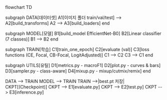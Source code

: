flowchart TD

subgraph DATA[데이터셋]
A1[이미지 폴더 train/val/test] --> A2[build_transforms]
A2 --> A3[build_loaders]
end

subgraph MODEL[모델]
B1[build_model EfficientNet-B0]
B2[Linear classifier (7 classes)]
B1 --> B2
end

subgraph TRAIN[학습]
C1[train_one_epoch]
C2[evaluate (val)]
C3[loss functions (CE, Focal, CB-Focal, LogitAdjusted)]
C1 --> C2
C3 --> C1
end

subgraph UTILS[유틸]
D1[metrics.py - macroF1]
D2[plot.py - curves & bars]
D3[sampler.py - class-aware]
D4[mixup.py - mixup/cutmix/remix]
end

DATA --> TRAIN
MODEL --> TRAIN
TRAIN -->|best.pt 저장| CKPT[(Checkpoint)]
CKPT --> E1[evaluate.py]
CKPT --> E2[test.py]
CKPT --> E3[inference.py]
